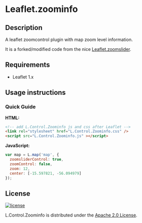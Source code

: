 # Leaflet.zoominfo

## Description
A leaflet zoomcontrol plugin with map zoom level information.

It is a forked/modified code from the nice [Leaflet.zoomslider](https://github.com/kartena/Leaflet.zoomslider).

## Requirements

* Leaflet 1.x

## Usage instructions

### Quick Guide

**HTML:**

```html
<!-- add L.Control.Zoominfo js and css after Leaflet -->
<link rel="stylesheet" href="L.Control.Zoominfo.css" />
<script src="L.Control.Zoominfo.js" ></script>
```

**JavaScript:**

```javascript
var map = L.map('map', {
  zoomsliderControl: true,
  zoomControl: false,
  zoom: 12, 
  center: [-15.597821, -56.094979]
});
```

## License
[![license](https://img.shields.io/github/license/flaviocarmo/leaflet.zoominfo.svg)](LICENSE)

L.Control.Zoominfo is distributed under the [Apache 2.0 License](http://choosealicense.com/licenses/apache-2.0/).
